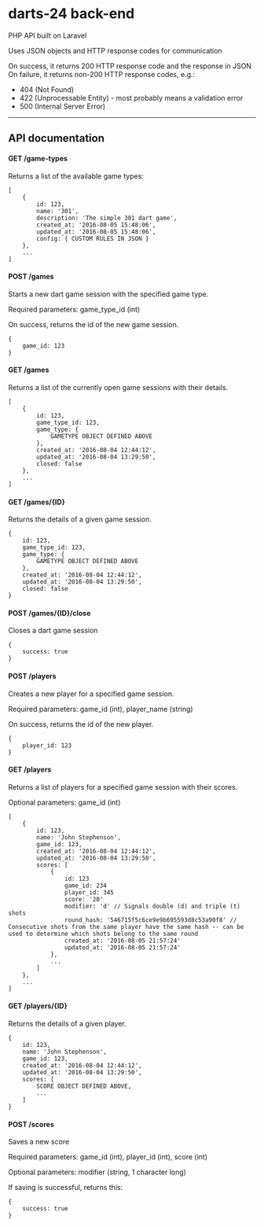 # darts-24 back-end

PHP API built on Laravel

Uses JSON objects and HTTP response codes for communication

On success, it returns 200 HTTP response code and the response in JSON
On failure, it returns non-200 HTTP response codes, e.g.:

+ 404 (Not Found)
+ 422 (Unprocessable Entity) - most probably means a validation error
+ 500 (Internal Server Error)

- - -

## API documentation

#### GET /game-types

Returns a list of the available game types:

```
[
    {
        id: 123,
        name: '301',
        description: 'The simple 301 dart game',
        created_at: '2016-08-05 15:48:06',
        updated_at: '2016-08-05 15:48:06',
        config: { CUSTOM RULES IN JSON }
    },
    ...
]
```

#### POST /games

Starts a new dart game session with the specified game type.

Required parameters: game_type_id (int)

On success, returns the id of the new game session.

```
{
    game_id: 123
}
```

#### GET /games

Returns a list of the currently open game sessions with their details.

```
[
    {
        id: 123,
        game_type_id: 123,
        game_type: {
            GAMETYPE OBJECT DEFINED ABOVE
        },
        created_at: '2016-08-04 12:44:12',
        updated_at: '2016-08-04 13:29:50',
        closed: false
    },
    ...
]
```

#### GET /games/{ID}

Returns the details of a given game session.

```
{
    id: 123,
    game_type_id: 123,
    game_type: {
        GAMETYPE OBJECT DEFINED ABOVE
    },
    created_at: '2016-08-04 12:44:12',
    updated_at: '2016-08-04 13:29:50',
    closed: false
}
```

#### POST /games/{ID}/close

Closes a dart game session

```
{
    success: true
}
```

#### POST /players

Creates a new player for a specified game session.

Required parameters: game_id (int), player_name (string)

On success, returns the id of the new player.

```
{
    player_id: 123
}
```

#### GET /players

Returns a list of players for a specified game session with their scores.

Optional parameters: game_id (int)

```
[
    {
        id: 123,
        name: 'John Stephenson',
        game_id: 123,
        created_at: '2016-08-04 12:44:12',
        updated_at: '2016-08-04 13:29:50',
        scores: [
            {
                id: 123
                game_id: 234
                player_id: 345
                score: '20'
                modifier: 'd' // Signals double (d) and triple (t) shots
                round_hash: '546715f5c6ce9e9b695593d8c53a90f8' // Consecutive shots from the same player have the same hash -- can be used to determine which shots belong to the same round
                created_at: '2016-08-05 21:57:24'
                updated_at: '2016-08-05 21:57:24'
            },
            ...
        ]
    },
    ...
]
```

#### GET /players/{ID}

Returns the details of a given player.

```
{
    id: 123,
    name: 'John Stephenson',
    game_id: 123,
    created_at: '2016-08-04 12:44:12',
    updated_at: '2016-08-04 13:29:50',
    scores: [
        SCORE OBJECT DEFINED ABOVE,
        ...
    ]
}
```

#### POST /scores

Saves a new score

Required parameters: game_id (int), player_id (int), score (int)

Optional parameters: modifier (string, 1 character long)

If saving is successful, returns this:
```
{
    success: true
}
```